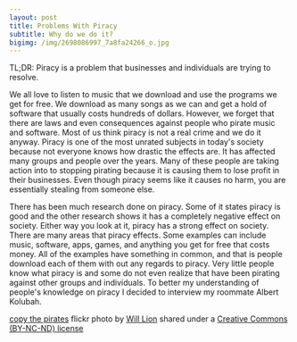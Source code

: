 ```yaml
---
layout: post
title: Problems With Piracy
subtitle: Why do we do it?
bigimg: /img/2698086997_7a8fa24266_o.jpg
---
```

TL;DR: Piracy is a problem that businesses and individuals are trying to resolve.

We all love to listen to music that we download and use the programs we get for free. We download as many songs as we can and get a hold of software that usually costs hundreds of dollars. However, we forget that there are laws and even consequences against people who pirate music and software. Most of us think piracy is not a real crime and we do it anyway. Piracy is one of the most unrated subjects in today's society because not everyone knows how drastic the effects are. It has affected many groups and people over the years. Many of these people are taking action into to stopping pirating because it is causing them to lose profit in their businesses. Even though piracy seems like it causes no harm, you are essentially stealing from someone else.

There has been much research done on piracy. Some of it states piracy is good and the other research shows it has a completely negative effect on society. Either way you look at it, piracy has a strong effect on society. There are many areas that piracy effects. Some examples can include music, software, apps, games, and anything you get for free that costs money. All of the examples have something in common, and that is people download each of them with out any regards to piracy. Very little people know what piracy is and some do not even realize that have been pirating against other groups and individuals. To better my understanding of people's knowledge on piracy I decided to interview my roommate Albert Kolubah. 

<a title="copy the pirates" href="https://flickr.com/photos/will-lion/2698086997">copy the pirates</a> flickr photo by <a href="https://flickr.com/people/will-lion">Will Lion</a> shared under a <a href="https://creativecommons.org/licenses/by-nc-nd/2.0/">Creative Commons (BY-NC-ND) license</a> </small>
